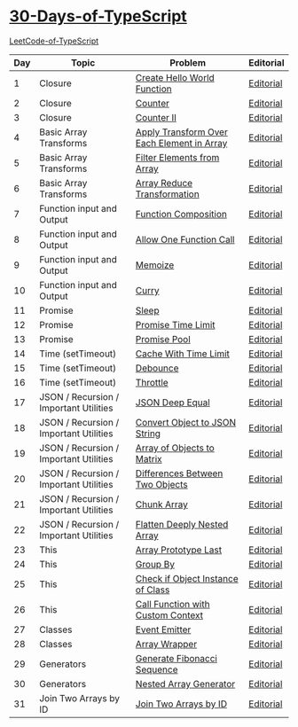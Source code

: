 # [30-Days-of-TypeScript](https://leetcode.com/studyplan/30-days-of-javascript/)
 [LeetCode-of-TypeScript](https://leetcode.com/problemset/javascript/?page=1&sorting=W3sic29ydE9yZGVyIjoiQVNDRU5ESU5HIiwib3JkZXJCeSI6IkRJRkZJQ1VMVFkifV0%3D)

| Day | Topic                                  | Problem                                                                    | Editorial                                                                                        |
| --- | -------------------------------------- | -------------------------------------------------------------------------- | ------------------------------------------------------------------------------------------------ |
| 1   | Closure                                | [Create Hello World Function](https://datayi.cn/w/QPDw0kJR)                | [Editorial](https://datayi.cn/w/j9yDnOOo)                                                        |
| 2   | Closure                                | [Counter](https://datayi.cn/w/xogkVqBo)                                    | [Editorial](https://leetcode.com/problems/counter/editorial/)                                    |
| 3   | Closure                                | [Counter II](https://datayi.cn/w/xRxVYOXo)                                 | [Editorial](https://leetcode.com/problems/counter-ii/editorial)                                  |
| 4   | Basic Array Transforms                 | [Apply Transform Over Each Element in Array](https://datayi.cn/w/noqbNOv9) | [Editorial](https://leetcode.com/problems/apply-transform-over-each-element-in-array/editorial/) |
| 5   | Basic Array Transforms                 | [Filter Elements from Array](https://datayi.cn/w/a9a5VZr9)                 | [Editorial](https://leetcode.com/problems/filter-elements-from-array/editorial/)                 |
| 6   | Basic Array Transforms                 | [Array Reduce Transformation](https://datayi.cn/w/nPN45jD9)                | [Editorial](https://leetcode.com/problems/array-reduce-transformation/editorial/)                |
| 7   | Function input and Output              | [Function Composition](https://datayi.cn/w/4PY7wZM9)                       | [Editorial](https://leetcode.com/problems/function-composition/editorial/)                       |
| 8   | Function input and Output              | [Allow One Function Call](https://datayi.cn/w/a9By01Oo)                    | [Editorial](https://leetcode.com/problems/allow-one-function-call/editorial/)                    |
| 9   | Function input and Output              | [Memoize](https://datayi.cn/w/nRbADVd9)                                    | [Editorial](https://leetcode.com/problems/memoize/editorial/)                                    |
| 10  | Function input and Output              | [Curry](https://datayi.cn/w/QRekxgjo)                                      | [Editorial](https://leetcode.com/problems/curry/editorial/)                                      |
| 11  | Promise                                | [Sleep](https://datayi.cn/w/5Rp2Wmzo)                                      | [Editorial](https://leetcode.com/problems/sleep/editorial/)                                      |
| 12  | Promise                                | [Promise Time Limit](https://datayi.cn/w/nombN5Z9)                         | [Editorial](https://leetcode.com/problems/promise-time-limit/editorial/)                         |
| 13  | Promise                                | [Promise Pool](https://datayi.cn/w/3oLQwOg9)                               | [Editorial](https://leetcode.com/problems/promise-pool/editorial/)                               |
| 14  | Time (setTimeout)                      | [Cache With Time Limit](https://datayi.cn/w/1P64Enz9)                      | [Editorial](https://leetcode.com/problems/cache-with-time-limit/editorial/)                      |
| 15  | Time (setTimeout)                      | [Debounce](https://datayi.cn/w/AovN2Ojo)                                   | [Editorial](https://leetcode.com/problems/debounce/editorial/)                                   |
| 16  | Time (setTimeout)                      | [Throttle](https://datayi.cn/w/bR7jOnr9)                                   | [Editorial](https://leetcode.com/problems/throttle/editorial/)                                   |
| 17  | JSON / Recursion / Important Utilities | [JSON Deep Equal](https://datayi.cn/w/4PKqJ0z9)                            | [Editorial](https://leetcode.com/problems/json-deep-equal/editorial/)                            |
| 18  | JSON / Recursion / Important Utilities | [Convert Object to JSON String](https://datayi.cn/w/GPnkNmWo)              | [Editorial](https://leetcode.com/problems/convert-object-to-json-string/editorial/)              |
| 19  | JSON / Recursion / Important Utilities | [Array of Objects to Matrix](https://datayi.cn/w/EoZk0Zy9)                 | [Editorial](https://leetcode.com/problems/array-of-objects-to-matrix/editorial/)                 |
| 20  | JSON / Recursion / Important Utilities | [Differences Between Two Objects](https://datayi.cn/w/LPdzgyA9)            | [Editorial](https://leetcode.com/problems/differences-between-two-objects/editorial/)            |
| 21  | JSON / Recursion / Important Utilities | [Chunk Array](https://datayi.cn/w/YoXvrdGR)                                | [Editorial](https://leetcode.com/problems/chunk-array/editorial/)                                |
| 22  | JSON / Recursion / Important Utilities | [Flatten Deeply Nested Array](https://datayi.cn/w/rREX6Gm9)                | [Editorial](https://leetcode.com/problems/flatten-deeply-nested-array/editorial/)                |
| 23  | This                                   | [Array Prototype Last](https://datayi.cn/w/GR434na9)                       | [Editorial](https://leetcode.com/problems/array-prototype-last/editorial/)                       |
| 24  | This                                   | [Group By](https://datayi.cn/w/WoM5GZKo)                                   | [Editorial](https://leetcode.com/problems/group-by/editorial/)                                   |
| 25  | This                                   | [Check if Object Instance of Class](https://datayi.cn/w/qPkbxBwR)          | [Editorial](https://leetcode.com/problems/check-if-object-instance-of-class/editorial/)          |
| 26  | This                                   | [Call Function with Custom Context](https://datayi.cn/w/39lbqjpP)          | [Editorial](https://leetcode.com/problems/call-function-with-custom-context/editorial/)          |
| 27  | Classes                                | [Event Emitter](https://datayi.cn/w/lPQDyGjR)                              | [Editorial](https://leetcode.com/problems/event-emitter/editorial/)                              |
| 28  | Classes                                | [Array Wrapper](https://datayi.cn/w/1R3l3Q0P)                              | [Editorial](https://leetcode.com/problems/array-wrapper/editorial/)                              |
| 29  | Generators                             | [Generate Fibonacci Sequence](https://datayi.cn/w/xo040MEo)                | [Editorial](https://leetcode.com/problems/generate-fibonacci-sequence/editorial/)                |
| 30  | Generators                             | [Nested Array Generator](https://datayi.cn/w/JoOOVj1o)                     | [Editorial](https://leetcode.com/problems/nested-array-generator/editorial/)                     |
| 31  | Join Two Arrays by ID | [Join Two Arrays by ID	](https://leetcode.com/problems/join-two-arrays-by-id/)             | [Editorial](https://leetcode.com/problems/join-two-arrays-by-id/editorial/)              
